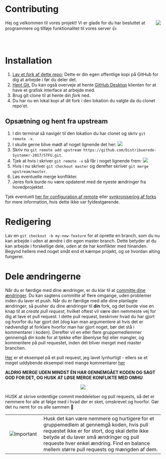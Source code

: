 # Contributing 

<img align="right" src="http://i.imgur.com/k8NZMmV.gif">

Hej og velkommen til vores projekt! Vi er glade for du har besluttet at programmere og tilføje funktionalitet til vores server :+1: 
<br /> <br /> <br /> 

# Installation

1. [Lav et *fork* af dette repo](https://help.github.com/articles/fork-a-repo/); Dette er din egen offentlige kopi på GitHub for dig at arbejde i før du deler det. 
2. [Hent Git.](https://git-scm.com/) Du kan også overveje at hente [GitHub Desktop](https://desktop.github.com/) klienten for at have et grafisk interface at arbejde med.
3. Brug git clone til at hente din *fork* ned. 
4. Du har nu en lokal kopi af dit fork i den lokation du valgte da du clonet repo'et. 

## Opsætning og hent fra upstream

1. I din terminal så navigér til den lokation du har clonet og skriv `git remote -v`.
2. I skulle gerne blive mødt af noget lignende det her: <img src="https://i.imgur.com/fwVey9d.png">
3. Skriv nu `git remote add upstream https://github.com/Distribuerede-Systemer-2017/STFU.git`.
4. Tjek at hvis i skriver `git remote -v` så får i noget lignende frem: <img src="https://i.imgur.com/N2HMsvw.png">
5. Hvis i nu skriver `git checkout master` og derefter skriver `git merge upstream/master`. 
6. Løs eventuelle merge konflikter.
7. Jeres fork burde nu være opdateret med de nyeste ændringer fra hovedprojektet. 

Tjek eventuelt [her for configuration af remote](https://help.github.com/articles/configuring-a-remote-for-a-fork/) eller [synkronisering af forks](https://help.github.com/articles/syncing-a-fork/) for mere information, hvis dette ikke var fyldestgørende. 

# Redigering

Lav en `git checkout -b my-new-feature` for at oprette en branch, som du nu kan arbejde i uden at ændre i din egen master branch. Dette betyder at du kan arbejde i forskellige dele, uden at de har konflikter med hinanden. Begynd hellere med noget småt end et kæmpe projekt, og se hvordan alting fungerer. 

# Dele ændringerne

Når du er færdige med dine ændringer, er du klar til at [committe dine ændringer](http://dont-be-afraid-to-commit.readthedocs.io/en/latest/git/commandlinegit.html). Du kan sagtens committe af flere omgange, uden problemer inden du laver et push. Når du er færdige med alle dine planlagte ændringer, så pusher du dine ændringer til **din** fork, og det burde vise en knap til at *create pull request*, hvilket oftest vil være den nemmeste vej for dig at lave et pull request. I dette pull request, beskriver hvad du har gjort og hvorfor du har gjort det (dog kan man argumentere at hvis det er nødvendigt at forklare hvorfor man har gjort noget, bør det stå i kommentarer i koden). Derefter vil en eller flere gruppemedlemmer gennemgå din kode for at tjekke efter åbenlyse fejl eller mangler, og kommentere på pull requestet, inden det bliver merget med master branchen. 


[Her](https://github.com/Distribuerede-Systemer-2017/STFU/pull/21) er et eksempel på et pull request, jeg lavet lynhurtigt - ellers se et meget uddybende eksempel med mange kommentarer [her](https://github.com/WoWAnalyzer/WoWAnalyzer/pull/468)


**ALDRIG MERGE UDEN MINDST ÉN HAR GENNEMGÅET KODEN OG SAGT GOD FOR DET, OG HUSK AT LØSE MERGE KONFLIKTE MED OMHU** 

<p align="center">
   <img src="https://media.giphy.com/media/111ebonMs90YLu/giphy.gif">
</p>

HUSK at skrive ordentlige commit meddelelser og pull requests, så det er nemmere for alle at følge med i hvad der er sket, omskrevet og hvorfor. Gør det nu nemt for os alle sammen :pray: 

<table align="center">
  <tr>
    <td align="center" width="100"><img src="https://cdn1.iconfinder.com/data/icons/CrystalClear/48x48/apps/important.png" alt="Important"></td>
    <td>Husk det kan være nemmere og hurtigere for et gruppemedlem at gennemgå koden, hvis pull requestet ikke er for stort, dog skal dette ikke betyde at du laver små ændringer og pull requeste hver enkel ændring. Find en balance mellem større pull requests og mængden af dem.</td>
  </tr>
</table>
